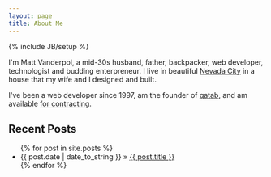 ```yaml
---
layout: page
title: About Me
---
```

{% include JB/setup %}

I'm Matt Vanderpol, a mid-30s husband, father, backpacker, web developer, technologist and budding enterpreneur. I live in beautiful [Nevada City](http://www.nevadacitychamber.com/) in a house that my wife and I designed and built.

I've been a web developer since 1997, am the founder of [qatab](http://qatab.com), and am available [for contracting](contracting.html).
    
## Recent Posts

<ul class="posts">
  {% for post in site.posts %}
    <li><span>{{ post.date | date_to_string }}</span> &raquo; <a href="{{ BASE_PATH }}{{ post.url }}">{{ post.title }}</a></li>
  {% endfor %}
</ul>


